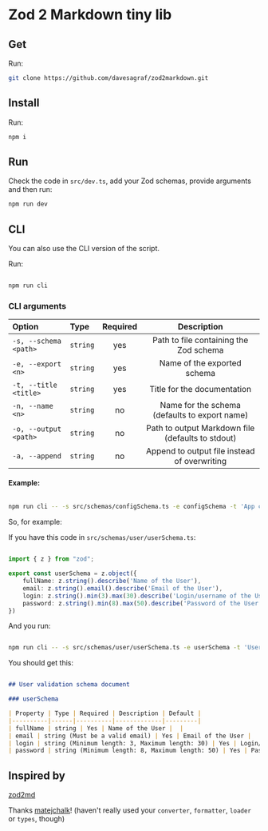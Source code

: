 # Zod 2 Markdown tiny lib

## Get

Run:

```bash
git clone https://github.com/davesagraf/zod2markdown.git
```

## Install

Run:

```bash
npm i
```

## Run

Check the code in `src/dev.ts`, add your Zod schemas, provide arguments and then run:

```bash
npm run dev
```

## CLI

You can also use the CLI version of the script.

Run:

```bash

npm run cli
```

### CLI arguments

| Option                | Type     | Required |                    Description                    |
| :-------------------- | :------- | :------: | :-----------------------------------------------: |
| `-s, --schema <path>` | `string` |   yes    |      Path to file containing the Zod schema       |
| `-e, --export <n>`    | `string` |   yes    |            Name of the exported schema            |
| `-t, --title <title>` | `string` |   yes    |            Title for the documentation            |
| `-n, --name <n>`      | `string` |    no    |   Name for the schema (defaults to export name)   |
| `-o, --output <path>` | `string` |    no    | Path to output Markdown file (defaults to stdout) |
| `-a, --append`        | `string` |    no    |   Append to output file instead of overwriting    |

#### Example:

```bash

npm run cli -- -s src/schemas/configSchema.ts -e configSchema -t 'App config schema envs document' -o ../Desktop/app_config_envs_doc.md
```

So, for example:

If you have this code in `src/schemas/user/userSchema.ts`:

```typescript

import { z } from "zod";

export const userSchema = z.object({
    fullName: z.string().describe('Name of the User'),
    email: z.string().email().describe('Email of the User'),
    login: z.string().min(3).max(30).describe('Login/username of the User'),
    password: z.string().min(8).max(50).describe('Password of the User')
})
```

And you run:

```bash

npm run cli -- -s src/schemas/user/userSchema.ts -e userSchema -t 'User validation schema document' -o ../Desktop/user_validation_schema_doc.md
```

You should get this:
```md

## User validation schema document

### userSchema

| Property | Type | Required | Description | Default |
|----------|------|----------|-------------|---------|
| fullName | string | Yes | Name of the User |  |
| email | string (Must be a valid email) | Yes | Email of the User |  |
| login | string (Minimum length: 3, Maximum length: 30) | Yes | Login/username of the User |  |
| password | string (Minimum length: 8, Maximum length: 50) | Yes | Password of the User |  |

```
## Inspired by 
[zod2md](https://github.com/matejchalk/zod2md)

Thanks [matejchalk](https://github.com/matejchalk)! (haven't really used your `converter`, `formatter`, `loader` or `types`, though)